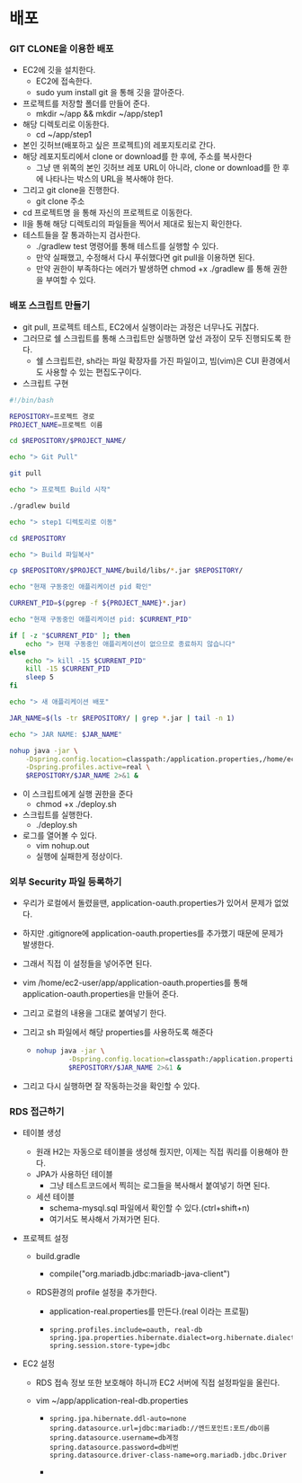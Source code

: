 # 배포

### GIT CLONE을 이용한 배포

- EC2에 깃을 설치한다.
  - EC2에 접속한다.
  - sudo yum install git 을 통해 깃을 깔아준다.
- 프로젝트를 저장할 폴더를 만들어 준다.
  - mkdir ~/app && mkdir ~/app/step1
- 해당 디렉토리로 이동한다.
  - cd ~/app/step1
- 본인 깃허브(배포하고 싶은 프로젝트)의 레포지토리로 간다.
- 해당 레포지토리에서 clone or download를 한 후에, 주소를 복사한다
  - 그냥 맨 위쪽의 본인 깃허브 레포 URL이 아니라, clone or download를 한 후에 나타나는 박스의 URL을 복사해야 한다.
- 그리고 git clone을 진행한다.
  - git clone 주소
- cd 프로젝트명 을 통해 자신의 프로젝트로 이동한다.
- ll을 통해 해당 디렉토리의 파일들을 찍어서 제대로 됬는지 확인한다.
- 테스트들을 잘 통과하는지 검사한다.
  - ./gradlew test 명령어를 통해 테스트를 실행할 수 있다.
  - 만약 실패했고, 수정해서 다시 푸쉬했다면 git pull을 이용하면 된다.
  - 만약 권한이 부족하다는 에러가 발생하면 chmod +x ./gradlew 를 통해 권한을 부여할 수 있다.

### 배포 스크립트 만들기

- git pull, 프로젝트 테스트, EC2에서 실행이라는 과정은 너무나도 귀찮다.
- 그러므로 쉘 스크립트를 통해 스크립트만 실행하면 앞선 과정이 모두 진행되도록 한다.
  - 쉘 스크립트란, sh라는 파일 확장자를 가진 파일이고, 빔(vim)은 CUI 환경에서도 사용할 수 있는 편집도구이다.
- 스크립트 구현

``` sh
#!/bin/bash

REPOSITORY=프로젝트 경로
PROJECT_NAME=프로젝트 이름

cd $REPOSITORY/$PROJECT_NAME/

echo "> Git Pull"

git pull

echo "> 프로젝트 Build 시작"

./gradlew build

echo "> step1 디렉토리로 이동"

cd $REPOSITORY

echo "> Build 파일복사"

cp $REPOSITORY/$PROJECT_NAME/build/libs/*.jar $REPOSITORY/

echo "현재 구동중인 애플리케이션 pid 확인"

CURRENT_PID=$(pgrep -f ${PROJECT_NAME}*.jar)

echo "현재 구동중인 애플리케이션 pid: $CURRENT_PID"

if [ -z "$CURRENT_PID" ]; then
	echo "> 현재 구동중인 애플리케이션이 없으므로 종료하지 않습니다"
else
	echo "> kill -15 $CURRENT_PID"
	kill -15 $CURRENT_PID
	sleep 5
fi

echo "> 새 애플리케이션 배포"

JAR_NAME=$(ls -tr $REPOSITORY/ | grep *.jar | tail -n 1)

echo "> JAR NAME: $JAR_NAME"

nohup java -jar \
	-Dspring.config.location=classpath:/application.properties,/home/ec2-user/app/application-oauth.properties \
	-Dspring.profiles.active=real \
	$REPOSITORY/$JAR_NAME 2>&1 &
```

- 이 스크립트에게 실행 권한을 준다
  - chmod +x ./deploy.sh
- 스크립트를 실행한다.
  - ./deploy.sh
- 로그를 열어볼 수 있다.
  - vim nohup.out
  - 실행에 실패한게 정상이다.

### 외부 Security 파일 등록하기

- 우리가 로컬에서 돌렸을땐, application-oauth.properties가 있어서 문제가 없었다.
- 하지만 .gitignore에 application-oauth.properties를 추가했기 때문에 문제가 발생한다.

- 그래서 직접 이 설정들을 넣어주면 된다.

- vim /home/ec2-user/app/application-oauth.properties를 통해 application-oauth.properties을 만들어 준다.

- 그리고 로컬의 내용을 그대로 붙여넣기 한다.

- 그리고 sh 파일에서 해당 properties를 사용하도록 해준다

  - ```sh
    nohup java -jar \
    		-Dspring.config.location=classpath:/application.properties,/home/ec2-user/app/application-oauth.properties \
    		$REPOSITORY/$JAR_NAME 2>&1 &
    ```

- 그리고 다시 실행하면 잘 작동하는것을 확인할 수 있다.

### RDS 접근하기

- 테이블 생성

  - 원래 H2는 자동으로 테이블을 생성해 줬지만, 이제는 직접 쿼리를 이용해야 한다.
  - JPA가 사용하던 테이블
    - 그냥 테스트코드에서 찍히는 로그들을 복사해서 붙여넣기 하면 된다.
  - 세션 테이블
    - schema-mysql.sql 파일에서 확인할 수 있다.(ctrl+shift+n)
    - 여기서도 복사해서 가져가면 된다.

- 프로젝트 설정

  - build.gradle

    - compile("org.mariadb.jdbc:mariadb-java-client")

  - RDS환경의 profile 설정을 추가한다.

    - application-real.properties를 만든다.(real 이라는 프로필)

    - ```properties
      spring.profiles.include=oauth, real-db
      spring.jpa.properties.hibernate.dialect=org.hibernate.dialect.MySQL5InnoDBDialect
      spring.session.store-type=jdbc
      ```

- EC2 설정

  - RDS 접속 정보 또한 보호해야 하니까 EC2 서버에 직접 설정파일을 올린다.

  - vim ~/app/application-real-db.properties

    - ```properties
      spring.jpa.hibernate.ddl-auto=none
      spring.datasource.url=jdbc:mariadb://엔드포인트:포트/db이름
      spring.datasource.username=db계정
      spring.datasource.password=db비번
      spring.datasource.driver-class-name=org.mariadb.jdbc.Driver
      ```

    - 

